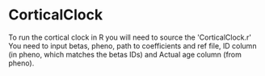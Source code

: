 # CorticalClock
To run the cortical clock in R you will need to source the 'CorticalClock.r' 
You need to input betas, pheno, path to coefficients and ref file, ID column (in pheno, which matches the betas IDs) and Actual age column (from pheno).
